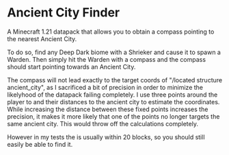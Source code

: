 # Ancient City Finder

A Minecraft 1.21 datapack that allows you to obtain a compass pointing to the nearest Ancient City.

To do so, find any Deep Dark biome with a Shrieker and cause it to spawn a Warden. 
Then simply hit the Warden with a compass and the compass should start pointing towards an Ancient City.

The compass will not lead exactly to the target coords of "/located structure ancient_city", 
as I sacrificed a bit of precision in order to minimize the likelyhood of the datapack failing completely.
I use three points around the player to and their distances to the ancient city to estimate the coordinates.
While increasing the distance between these fixed points increases the precision, it makes it more likely
that one of the points no longer targets the same ancient city. This would throw off the calculations completely.

However in my tests the is usually within 20 blocks, so you should still easily be able to find it. 